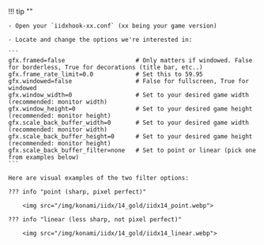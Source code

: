 !!! tip ""

    - Open your `iidxhook-xx.conf` (xx being your game version)

    - Locate and change the options we're interested in:
    
    ```
    gfx.framed=false                    # Only matters if windowed. False for borderless, True for decorations (title bar, etc..)
    gfx.frame_rate_limit=0.0            # Set this to 59.95
    gfx.windowed=false                  # False for fullscreen, True for windowed
    gfx.window_width=0                  # Set to your desired game width (recommended: monitor width)
    gfx.window_height=0                 # Set to your desired game height (recommended: monitor height)
    gfx.scale_back_buffer_width=0       # Set to your desired game width (recommended: monitor width)
    gfx.scale_back_buffer_height=0      # Set to your desired game height (recommended: monitor height)
    gfx.scale_back_buffer_filter=none   # Set to point or linear (pick one from examples below)
    ```

    Here are visual examples of the two filter options:

    ??? info "point (sharp, pixel perfect)"

        <img src="/img/konami/iidx/14_gold/iidx14_point.webp">
    
    ??? info "linear (less sharp, not pixel perfect)"

        <img src="/img/konami/iidx/14_gold/iidx14_linear.webp">
